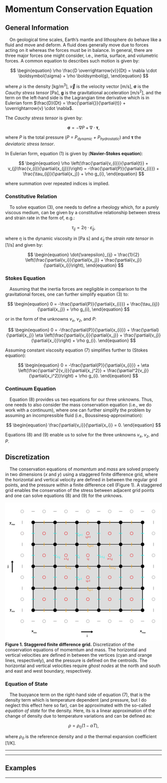 # Momentum Conservation Equation

## General Information

&emsp;On geological time scales, Earth’s mantle and lithosphere do behave like a fluid and move and deform. A fluid does generally move due to forces acting on it whereas the forces must be in balance. In general, there are three major forces one might consider, i.e., inertia, surface, and volumetric forces. A common equation to describes such motion is given by: 

$$ 
\begin{equation}
\rho \frac{D \overrightarrow{v}}{Dt} = \nabla \cdot \boldsymbol{\sigma} + \rho \boldsymbol{g},
\end{equation}
$$

where $\rho$ is the density [kg/m<sup>3</sup>], $\overrightarrow{v}$ is the velocity vector [m/s], $\boldsymbol{\sigma}$ is the *Cauchy stress tensor* [Pa], $\boldsymbol{g}$ is the gravitational acceleration [m/s<sup>2</sup>], and the term on the left-hand side is the Lagrangian time derivative which is in Eulerian form $\frac{D}{Dt} = \frac{\partial{}}{\partial{t}} + \overrightarrow{v} \cdot \nabla$. 

The *Cauchy stress tensor* is given by: 

$$
\begin{equation}
\boldsymbol{\sigma} = -\nabla{P} + \nabla \cdot \boldsymbol{\tau},
\end{equation}
$$

where *P* is the total pressure (*P = P<sub>dynamic</sub> + P<sub>hydrostatic</sub>*) and $\boldsymbol{\tau}$ the *deviatoric stress tensor*. 

In Eulerian form, equation $(1)$ is given by (**Navier-Stokes equation**):

$$
\begin{equation}
\rho \left(\frac{\partial{v_{i}}}{\partial{t}} + v_{j}\frac{v_{i}}{\partial{x_{j}}}\right) = -\frac{\partial{P}}{\partial{x_{i}}} + \frac{\tau_{ij}}{\partial{x_j}} + \rho g_{i},
\end{equation}
$$

where summation over repeated indices is implied.

### Constitutive Relation

&emsp;To solve equation $(3)$, one needs to define a rheology which, for a purely viscous medium, can be given by a constitutive relationship between stress and strain rate in the form of, e.g.:

$$
\begin{equation}
\tau_{ij} = 2 \eta \cdot \dot{\varepsilon}_{ij},
\end{equation}
$$

where $\eta$ is the dynamic viscosity in [Pa s] and $\dot{\varepsilon}_{ij}$ the *strain rate tensor* in [1/s] and given by: 

$$
\begin{equation}
\dot{\varepsilon}_{ij} = \frac{1}{2} \left(\frac{\partial{v_i}}{\partial{x_j}} + \frac{\partial{v_j}}{\partial{x_i}}\right),
\end{equation}
$$

### Stokes Equation

&emsp;Assuming that the inertia forces are negligible in comparison to the gravitational forces, one can further simplify equation $(3)$ to:

$$
\begin{equation}
0 = -\frac{\partial{P}}{\partial{x_{i}}} + \frac{\tau_{ij}}{\partial{x_j}} + \rho g_{i},
\end{equation}
$$

or in the form of the unknowns *v<sub>x</sub>*, *v<sub>z</sub>*, and *P*:

$$
\begin{equation}
0 = -\frac{\partial{P}}{\partial{x_{i}}} + \frac{\partial}{\partial{x_j}} \eta \left(\frac{\partial{v_i}}{\partial{x_j}} + \frac{\partial{v_j}}{\partial{x_i}}\right) + \rho g_{i}.
\end{equation}
$$

Assuming constant viscosity equation $(7)$ simplifies further to (Stokes equation): 

$$
\begin{equation}
0 = -\frac{\partial{P}}{\partial{x_{i}}} + \eta \left(\frac{\partial^2{v_i}}{\partial{x_j^2}} + \frac{\partial^2{v_j}}{\partial{x_i^2}}\right) + \rho g_{i}.
\end{equation}
$$

### Continuum Equation

&emsp;Equation $(8)$ provides us two equations for our three unknowns. Thus, one needs to also consider the mass conservation equation (i.e., we do work with a continuum), where one can further simplify the problem by assuming an incompressible fluid (i.e., Boussinesq-approximation):

$$
\begin{equation}
\frac{\partial{v_i}}{\partial{x_i}} = 0.
\end{equation}
$$

Equations $(8)$ and $(9)$ enable us to solve for the three unknowns *v<sub>x</sub>*, *v<sub>z</sub>*, and *P*. 

## Discretization 

&emsp;The conservation equations of *momentum* and *mass* are solved properly in two dimensions (*x* and *y*) using a staggered finite difference grid, where the horizontal and vertical velocity are defined in between the regular grid points, and the pressure within a finite difference cell (Figure 1). A staggered grid enables the conservation of the stress between adjacent grid points and one can solve equations (8) and (9) for the unknows.  

<img src="./Figures/MomentumGrid.png" alt="drawing" width="600"/> <br>
**Figure 1. Staggered finite difference grid.** Discretization of the conservation equations of momemtum and mass. The horizontal and vertical velocities are defined in between the vertices (cyan and orange lines, respectively), and the pressure is defined on the centroids. The horizontal and vertical velocities require *ghost nodes* at the north and south and east and west boundary, respectively. 

<!-- 
- Discretized equations
- Solving the equations 
-->

### Equation of State

&emsp;The buoyance term on the right-hand side of equation $(7)$, that is the density term which is temperature dependent (and pressure, but I do neglect this effect here so far), can be approximated with the so-called *equation of state* for the density. Here, its is a linear approximation of the change of density due to temperature variations and can be defined as:

$$
\begin{equation}
\rho = \rho_0 (1-\alpha T),
\end{equation}
$$

where *ρ<sub>0</sub>* is the reference density and *α* the thermal expansion coefficient [1/K]. 

<!--
- Scaling 
 -->

------------------
------------------

## Examples
<!--
### Channel Flow
&emsp; Assuming the horizontal pressure gradient is constant and flow within a channel is only driven by the pressure and/or by a constant horizonal velocity at the surface (or at the bottom, or both), the stokes equation describes the horizontal flow velocity within the channel and simplifies to: 

$$
\frac{\partial P}{\partial x} = \frac{\partial \tau_{x,z}}{\partial z}
$$,

where *P* is the pressure and $\tau_{x,z}$ is the deviatoric shear stress, which is defined as: 

$\tau_{x,z} = 2 \eta \dot{\varepsilon}_{x,z} = \eta \frac{\partial v_x}{\partial z}$,

where $\eta$ is the dynamic viscosity and $\dot{\varepsilon}_{x,z}$ is the deviatoric shear strain-rate, which is defined as: 

$\dot{\varepsilon}_{x,z} = \frac{1}{2}(\frac{\partial v_x}{\partial z} + \frac{\partial v_z}{\partial x})$.

For the given setup I can assume that the vertical velocity is zero and thus equation (3) simplifies to the last expression of equation (2).

&emsp; This directory contains a script to calculate the horizontal velocity for a two-dimensional Couette(-Poiseuille) channel flow with constant and logarithmically, with depth varying viscosity and to compare the numerical solution with its analytical solution. The depth-dependent viscosity is defined as: 

$\eta = \eta_0 exp(log(m) \frac{H-z}{H})$,

where *m* is the viscosity ratio of $\frac{\eta_1}{\eta_0}$, $\eta_0$ and $\eta_1$ are the bottom and surface viscosities, respectively, *H* is the model height, and *z* the depth. 

&emsp;Considering the definition of the viscosity as given in equation (4), one can derive an analytical solution of the horizontal velocity from the 1-D stokes equation in *x*-direction by twice integrating equation (1). The analytical solution with depth depends on the viscosity ratio *m*, the horizontal pressure gradient $\frac{\partial P}{\partial x}$, and the shear velocity at the surface $v_{x,0}$. For an upward pointing coordinate system (*z* positive) the analytical solution is given as: 

$v_{x,ana} =-\frac{1}{2 \eta_0} \frac{\partial P}{x} (Hz - z^2) + v_{x,0}\frac{z}{H}$,&emsp;&emsp; if $m = 1$, and &emsp;&emsp;&emsp; (5)

$v_{x,ana} = -\frac{\partial P}{\partial x} \frac{H}{\eta_0 log(m)} (\frac{m^{-\frac{z}{H}}}{m-1}(z(m-1)+H) - \frac{H}{m-1})-m^{-\frac{z}{H}} m \frac{v_{x,0}}{m-1} + \frac{v_{x,0}m}{m-1}$, &emsp;&emsp; if $m \neq 0$.&emsp;&emsp;&emsp; (6)

&emsp;The numerical solution is calculated using fixed boundary velocities, which are defined by the analytical solution of the horizontal velocity as defined in equations (5) and (6) and I simply flip the analytical solution so that it fits to the downward point coordinate system I use in the code. -->

---------------------------------------------------------------

<!-- Channel flow example in quasi 2-D:
    - prescribe velocity boundary conditions by the analytical solution of a channel flow 
-->
